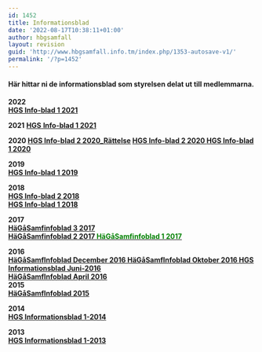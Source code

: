 ```yaml
---
id: 1452
title: Informationsblad
date: '2022-08-17T10:38:11+01:00'
author: hbgsamfall
layout: revision
guid: 'http://www.hbgsamfall.info.tm/index.php/1353-autosave-v1/'
permalink: '/?p=1452'
---
```


#### Här hittar ni de informationsblad som styrelsen delat ut till medlemmarna.

**2022  
[HGS Info-blad 1 2021](http://www.hbgsamfall.win/wp-content/uploads/2022/08/HGS-Info-blad-1-2022_v3.pdf)**

**2021** [**HGS** **Info-blad 1 2021**](http://www.hbgsamfall.win/wp-content/uploads/2021/08/HGS-Info-blad-1-2021.pdf)

**2020 [HGS Info-blad 2 2020\_Rättelse](http://www.hbgsamfall.win/wp-content/uploads/2021/01/HGS-Info-blad-2-2020_Rattelse.pdf) [HGS Info-blad 2 2020 ](http://www.hbgsamfall.win/wp-content/uploads/2020/11/HGS-Info-blad-2-2020.pdf) [HGS Info-blad 1 2020](http://www.hbgsamfall.win/wp-content/uploads/2020/07/HGS-Info-blad-1-2020.pdf)**

**2019  
[HGS Info-blad 1 2019](http://www.hbgsamfall.win/wp-content/uploads/2019/11/HGS-Info-blad-1-2019.pdf)**

**2018  
[HGS Info-blad 2 2018](http://www.hbgsamfall.win/wp-content/uploads/2018/11/HGS-Info-blad-2-2018.pdf)**  
**[HGS Info-blad 1 2018](http://www.hbgsamfall.win/wp-content/uploads/2018/05/HGS-Info-blad-1-2018.pdf)**

**2017  
[HäGåSamfinfoblad 3 2017](http://www.hbgsamfall.win/wp-content/uploads/2017/09/HGS-Info-blad-3-2017.pdf)  
[HäGåSamfinfoblad 2 2017  ](http://www.hbgsamfall.win/wp-content/uploads/2017/05/HäGåSamginfoblad-2-2017.pdf)[<span style="color: #008000;">HäGåSamfinfoblad 1 2017</span>](http://www.hbgsamfall.win/wp-content/uploads/2017/02/HGS-Info-blad-1-2017_OJ.pdf)**

**2016  
[HäGåSamfInfoblad December 2016  ](http://www.hbgsamfall.win/wp-content/uploads/2016/12/HäGåSamfInfoblad-December-2016.pdf)[HäGåSamfInfoblad Oktober 2016  ](http://www.hbgsamfall.win/wp-content/uploads/2016/10/HäGåSamfInfoblad-Oktober-2016.pdf)[HGS Informationsblad Juni-2016](http://www.hbgsamfall.win/wp-content/uploads/2016/07/HGS-Informationsblad-Juni-2016.pdf)**  
**[HäGåSamfInfoblad April 2016](http://www.hbgsamfall.win/wp-content/uploads/2016/05/HäGåSamfInfoblad-April-2016.pdf)**  
**[  ](http://www.hbgsamfall.win/wp-content/uploads/2016/07/HGS-Informationsblad-Juni-2016.pdf)2015  
[HäGåSamfInfoblad 2015](http://www.hbgsamfall.win/wp-content/uploads/2016/05/HäGåSamfInfoblad-2015.pdf)**

**2014  
[HGS Informationsblad 1-2014](http://admin.hbgsamfall.win/wp-content/uploads/2014/04/HGS-Informationsblad-1-2014.pdf)**

**2013**  
**[HGS Informationsblad 1-2013](http://admin.hbgsamfall.win/wp-content/uploads/2014/04/HGS-Informationsblad-1-2013.pdf)**